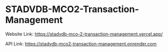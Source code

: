 # STADVDB-MCO2-Transaction-Management

Website Link: https://stadvdb-mco-2-transaction-management.vercel.app/

API Link: https://stadvdb-mco2-transaction-management.onrender.com